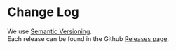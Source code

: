 # Change Log

We use [Semantic Versioning](http://semver.org/).  
Each release can be found in the Github [Releases page](https://github.com/itseasy21/react-elastic-carousel/releases).
